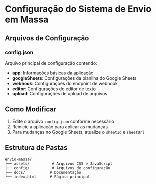 # Configuração do Sistema de Envio em Massa

## Arquivos de Configuração

### config.json
Arquivo principal de configuração contendo:

- **app**: Informações básicas da aplicação
- **googleSheets**: Configurações da planilha do Google Sheets
- **webhook**: Configurações do endpoint de webhook
- **editor**: Configurações do editor de texto
- **upload**: Configurações de upload de arquivos

## Como Modificar

1. Edite o arquivo `config.json` conforme necessário
2. Reinicie a aplicação para aplicar as mudanças
3. Para mudanças no Google Sheets, atualize o `sheetId` e `sheetUrl`

## Estrutura de Pastas

```
envio-massa/
├── assets/          # Arquivos CSS e JavaScript
├── config/          # Arquivos de configuração
├── docs/           # Documentação
└── index.html      # Página principal
```
